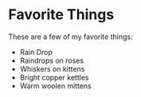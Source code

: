 # Favorite Things

These are a few of my favorite things:

- Rain Drop
- Raindrops on roses
- Whiskers on kittens
- Bright copper kettles
- Warm woolen mittens
